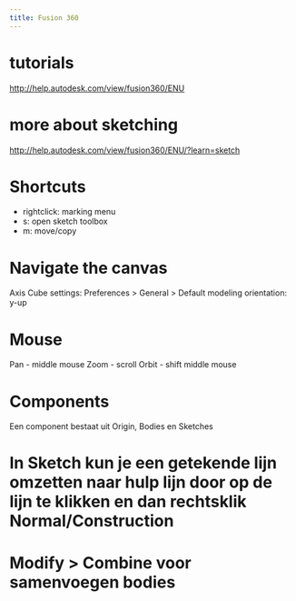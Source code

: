 ```yaml
---
title: Fusion 360
---
```


# tutorials
<http://help.autodesk.com/view/fusion360/ENU>

# more about sketching
<http://help.autodesk.com/view/fusion360/ENU/?learn=sketch>

# Shortcuts
- rightclick: marking menu
- s: open sketch toolbox
- m: move/copy


# Navigate the canvas
Axis Cube settings:
Preferences > General > Default modeling orientation: y-up

# Mouse
Pan - middle mouse
Zoom - scroll
Orbit - shift middle mouse

# Components
Een component bestaat uit Origin, Bodies en Sketches

# In Sketch kun je een getekende lijn omzetten naar hulp lijn door op de lijn te klikken en dan rechtsklik Normal/Construction

# Modify > Combine voor samenvoegen bodies